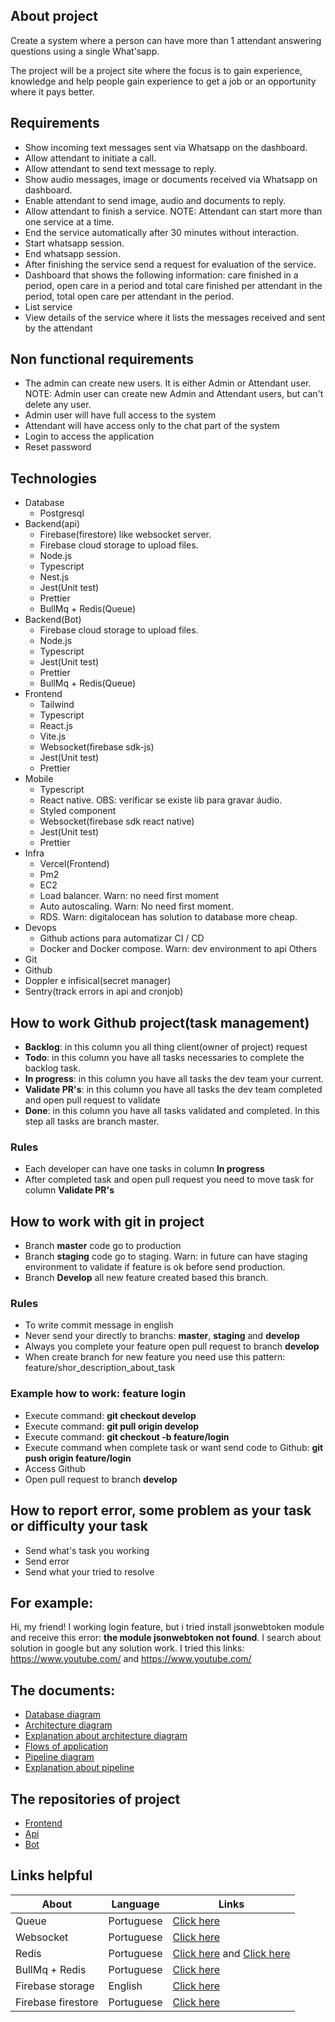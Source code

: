 ## About project 

Create a system where a person can have more than 1 attendant answering questions using a single What'sapp.

The project will be a project site where the focus is to gain experience, knowledge and help people gain experience to get a job or an opportunity where it pays better.

## Requirements

- Show incoming text messages sent via Whatsapp on the dashboard.
- Allow attendant to initiate a call.
- Allow attendant to send text message to reply.
- Show audio messages, image or documents received via Whatsapp on dashboard.
- Enable attendant to send image, audio and documents to reply.
- Allow attendant to finish a service. NOTE: Attendant can start more than one service at a time.
- End the service automatically after 30 minutes without interaction.
- Start whatsapp session.
- End whatsapp session. 
- After finishing the service send a request for evaluation of the service.
- Dashboard that shows the following information: care finished in a period, open care in a period and total care finished per attendant in the period, total open care per attendant in the period.
- List service
- View details of the service where it lists the messages received and sent by the attendant

## Non functional requirements

- The admin can create new users. It is either Admin or Attendant user. NOTE: Admin user can create new Admin and Attendant users, but can't delete any user.
- Admin user will have full access to the system
- Attendant will have access only to the chat part of the system
- Login to access the application
- Reset password

## Technologies

- Database
  - Postgresql
- Backend(api)
  - Firebase(firestore) like websocket server.
  - Firebase cloud storage to upload files.
  - Node.js
  - Typescript
  - Nest.js
  - Jest(Unit test)
  - Prettier
  - BullMq + Redis(Queue)
- Backend(Bot)
  - Firebase cloud storage to upload files.
  - Node.js
  - Typescript
  - Jest(Unit test)
  - Prettier
  - BullMq + Redis(Queue)
- Frontend
  - Tailwind
  - Typescript
  - React.js
  - Vite.js
  - Websocket(firebase sdk-js)
  - Jest(Unit test)
  - Prettier
- Mobile
  - Typescript
  - React native. OBS: verificar se existe lib para gravar áudio.
  - Styled component
  - Websocket(firebase sdk react native)
  - Jest(Unit test)
  - Prettier
- Infra
  - Vercel(Frontend)
  - Pm2
  - EC2
  - Load balancer. Warn: no need first moment
  - Auto autoscaling. Warn: No need first moment.
  - RDS. Warn: digitalocean has solution to database more cheap.
- Devops
  - Github actions para automatizar CI / CD
  - Docker and Docker compose. Warn: dev environment to api
Others
 - Git
 - Github
 - Doppler e infisical(secret manager)
 - Sentry(track errors in api and cronjob) 

## How to work Github project(task management)

- **Backlog**: in this column you all thing client(owner of project) request
- **Todo**: in this column you have all tasks necessaries to complete the backlog task.
- **In progress**: in this column you have all tasks the dev team your current.
- **Validate PR's**: in this column you have all tasks the dev team completed and open pull request to validate
- **Done**: in this column you have all tasks validated and completed. In this step all tasks are branch master.

### Rules

- Each developer can have one tasks in column **In progress**
- After completed task and open pull request you need to move task for column **Validate PR's**

## How to work with git in project

- Branch **master** code go to production
- Branch **staging** code go to staging. Warn: in future can have staging environment to validate if feature is ok before send production.
- Branch **Develop** all new feature created based this branch.

### Rules 

- To write commit message in english
- Never send your directly to branchs: **master**, **staging** and **develop**
- Always you complete your feature open pull request to branch **develop**
- When create branch for new feature you need use this pattern: feature/shor_description_about_task

### Example how to work: feature login

- Execute command: **git checkout develop**
- Execute command: **git pull origin develop**
- Execute command: **git checkout -b feature/login**
- Execute command when complete task or want send code to Github: **git push origin feature/login**
- Access Github 
- Open pull request to branch **develop**

## How to report error, some problem as your task or difficulty your task

- Send what's task you working
- Send error
- Send what your tried to resolve

## For example:

Hi, my friend! I working login feature, but i tried install jsonwebtoken module and receive this error: **the module jsonwebtoken not found**. I search about solution in google but any solution work. I tried this links: https://www.youtube.com/ and https://www.youtube.com/

## The documents:

- [Database diagram](./database-diagram.png)
- [Architecture diagram](./architecture.png)
- [Explanation about architecture diagram](./Architecture.md)
- [Flows of application](./flow-pipeline.png)
- [Pipeline diagram](./flow-pipeline.png)
- [Explanation about pipeline](./Pipeline-ci-cd.md)


## The repositories of project

- [Frontend](https://github.com/AprendendoEmGrupo/multi-attendants-zap-frontend)
- [Api](https://github.com/AprendendoEmGrupo/multi-attendants-zap-api)
- [Bot](https://github.com/AprendendoEmGrupo/multi-attendants-zap-bot)



## Links helpful

| About    | Language | Links |
| -------- | ------- | ------- |
| Queue  | Portuguese  |  [Click here](https://www.youtube.com/watch?v=U5h6B7eSiAE)    |
| Websocket | Portuguese     |    [Click here](https://www.youtube.com/watch?v=RwUbUnPdWqs)      |
| Redis    | Portuguese | [Click here](https://www.youtube.com/watch?v=HMEwYxXFTjM) and [Click here](https://www.youtube.com/watch?v=1Tfzm7Wfk74)         |
| BullMq + Redis        |  Portuguese        |   [Click here](https://www.youtube.com/watch?v=uonKHztGhko)      |
| Firebase storage | English | [Click here](https://www.youtube.com/watch?v=-IFRVMEhZDc) |
| Firebase firestore | Portuguese | [Click here](https://cloud.google.com/firestore/docs/create-database-web-mobile-client-library?hl=pt-br)



